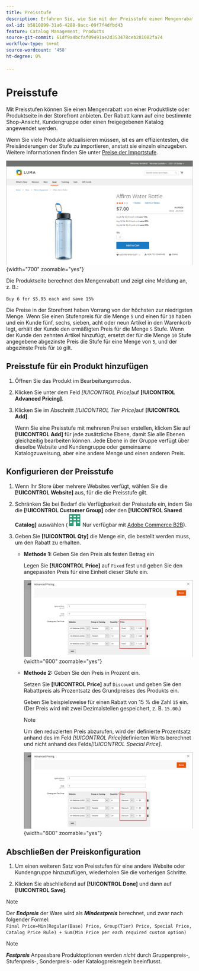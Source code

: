 ```yaml
---
title: Preisstufe
description: Erfahren Sie, wie Sie mit der Preisstufe einen Mengenrabatt von einer Produktliste oder Produktseite aus anbieten können.
exl-id: b5810899-31a6-4288-9acc-09f7f4dfbd43
feature: Catalog Management, Products
source-git-commit: 61df9a4bcfaf09491ae2d353478ceb281082fa74
workflow-type: tm+mt
source-wordcount: '458'
ht-degree: 0%

---
```


# Preisstufe

Mit Preisstufen können Sie einen Mengenrabatt von einer Produktliste oder Produktseite in der Storefront anbieten. Der Rabatt kann auf eine bestimmte Shop-Ansicht, Kundengruppe oder einen freigegebenen Katalog angewendet werden.

Wenn Sie viele Produkte aktualisieren müssen, ist es am effizientesten, die Preisänderungen der Stufe zu importieren, anstatt sie einzeln einzugeben. Weitere Informationen finden Sie unter [Preise der Importstufe](../systems/data-import-price-tier.md).

![Stufenpreis auf einer Storefront-Produktseite](./assets/product-price-tier-storefront.png){width="700" zoomable="yes"}

Die Produktseite berechnet den Mengenrabatt und zeigt eine Meldung an, z. B.:

`Buy 6 for $5.95 each and save 15%`

Die Preise in der Storefront haben Vorrang von der höchsten zur niedrigsten Menge. Wenn Sie einen Stufenpreis für die Menge `5` und einen für `10` haben und ein Kunde fünf, sechs, sieben, acht oder neun Artikel in den Warenkorb legt, erhält der Kunde den ermäßigten Preis für die Menge `5` Stufe. Wenn der Kunde den zehnten Artikel hinzufügt, ersetzt der für die Menge `10` Stufe angegebene abgezinste Preis die Stufe für eine Menge von `5`, und der abgezinste Preis für `10` gilt.

## Preisstufe für ein Produkt hinzufügen

1. Öffnen Sie das Produkt im Bearbeitungsmodus.

1. Klicken Sie unter dem Feld _[!UICONTROL Price]_&#x200B;auf **[!UICONTROL Advanced Pricing]**.

1. Klicken Sie im Abschnitt _[!UICONTROL Tier Price]_&#x200B;auf **[!UICONTROL Add]**.

   Wenn Sie eine Preisstufe mit mehreren Preisen erstellen, klicken Sie auf **[!UICONTROL Add]** für jede zusätzliche Ebene, damit Sie alle Ebenen gleichzeitig bearbeiten können. Jede Ebene in der Gruppe verfügt über dieselbe Website und Kundengruppe oder gemeinsame Katalogzuweisung, aber eine andere Menge und einen anderen Preis.

## Konfigurieren der Preisstufe

1. Wenn Ihr Store über mehrere Websites verfügt, wählen Sie die **[!UICONTROL Website]** aus, für die die Preisstufe gilt.

1. Schränken Sie bei Bedarf die Verfügbarkeit der Preisstufe ein, indem Sie die **[!UICONTROL Customer Group]** oder den **[!UICONTROL Shared Catalog]** auswählen (![Adobe Commerce B2B](../assets/b2b.svg) Nur verfügbar mit [Adobe Commerce B2B](./b2b/../introduction.md)).

1. Geben Sie **[!UICONTROL Qty]** die Menge ein, die bestellt werden muss, um den Rabatt zu erhalten.

   - **Methode 1:** Geben Sie den Preis als festen Betrag ein

     Legen Sie **[!UICONTROL Price]** auf `Fixed` fest und geben Sie den angepassten Preis für eine Einheit dieser Stufe ein.

     ![Tierpreis als fester Betrag](./assets/product-price-tier-fixed.png){width="600" zoomable="yes"}

   - **Methode 2:** Geben Sie den Preis in Prozent ein.

     Setzen Sie **[!UICONTROL Price]** auf `Discount` und geben Sie den Rabattpreis als Prozentsatz des Grundpreises des Produkts ein.

     Geben Sie beispielsweise für einen Rabatt von 15 % die Zahl `15` ein. (Der Preis wird mit zwei Dezimalstellen gespeichert, z. B. `15.00`.)

     >[!NOTE]
     >
     >Um den reduzierten Preis abzurufen, wird der definierte Prozentsatz anhand des im Feld _[!UICONTROL Price]_&#x200B;definierten Werts berechnet und nicht anhand des Felds&#x200B;_[!UICONTROL Special Price]_.

     ![Stufenpreis in Prozent](./assets/product-price-tier-discount.png){width="600" zoomable="yes"}

## Abschließen der Preiskonfiguration

1. Um einen weiteren Satz von Preisstufen für eine andere Website oder Kundengruppe hinzuzufügen, wiederholen Sie die vorherigen Schritte.

1. Klicken Sie abschließend auf **[!UICONTROL Done]** und dann auf **[!UICONTROL Save]**.

>[!NOTE]
>
>Der **_Endpreis_** der Ware wird als **_Mindestpreis_** berechnet, und zwar nach folgender Formel: <br/>`Final Price=Min(Regular(Base) Price, Group(Tier) Price, Special Price, Catalog Price Rule) + Sum(Min Price per each required custom option)`

>[!NOTE]
>
>**_Festpreis_** Anpassbare Produktoptionen werden _nicht_ durch Gruppenpreis-, Stufenpreis-, Sonderpreis- oder Katalogpreisregeln beeinflusst.
